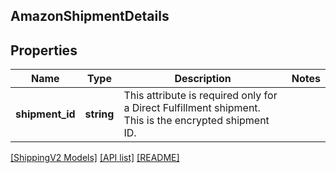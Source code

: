 ## AmazonShipmentDetails

## Properties

Name | Type | Description | Notes
------------ | ------------- | ------------- | -------------
**shipment_id** | **string** | This attribute is required only for a Direct Fulfillment shipment. This is the encrypted shipment ID. |

[[ShippingV2 Models]](../) [[API list]](../../Api) [[README]](../../../README.md)
